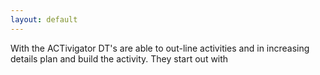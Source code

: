 ```yaml
---
layout: default
---
```


With the ACTivigator DT's are able to out-line activities and in increasing details plan and build the activity. They start out with
